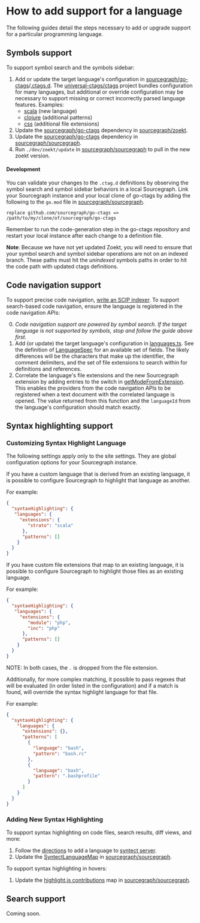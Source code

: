 # How to add support for a language

The following guides detail the steps necessary to add or upgrade support for a particular programming language.

## Symbols support

To support symbol search and the symbols sidebar:

1. Add or update the target language's configuration in [sourcegraph/go-ctags](https://github.com/sourcegraph/go-ctags)/[.ctags.d](https://github.com/sourcegraph/go-ctags/tree/main/ctagsdotd). The [universal-ctags/ctags](https://github.com/universal-ctags/ctags) project bundles configuration for many languages, but additional or override configuration may be necessary to support missing or correct incorrectly parsed language features. Examples:
    - [scala](https://github.com/sourcegraph/go-ctags/blob/main/ctagsdotd/scala.ctags) (new language)
    - [clojure](https://github.com/sourcegraph/go-ctags/blob/main/ctagsdotd/clojure.ctags) (additional patterns)
    - [css](https://github.com/sourcegraph/go-ctags/blob/main/ctagsdotd/css.ctags) (additional file extensions)
1. Update the [sourcegraph/go-ctags](https://github.com/sourcegraph/go-ctags) dependency in [sourcegraph/zoekt](https://github.com/sourcegraph/zoekt).
1. Update the [sourcegraph/go-ctags](https://github.com/sourcegraph/go-ctags) dependency in [sourcegraph/sourcegraph](https://github.com/sourcegraph/sourcegraph).
1. Run `./dev/zoekt/update` in [sourcegraph/sourcegraph](https://github.com/sourcegraph/sourcegraph) to pull in the new zoekt version.

#### Development

You can validate your changes to the `.ctag.d` definitions by observing the symbol search and symbol sidebar behaviors in a local Sourcegraph. Link your Sourcegraph instance and your local clone of go-ctags by adding the following to the `go.mod` file in [sourcegraph/sourcegraph](https://github.com/sourcegraph/sourcegraph).

```
replace github.com/sourcegraph/go-ctags => /path/to/my/clone/of/sourcegraph/go-ctags
```

Remember to run the code-generation step in the go-ctags repository and restart your local instance after each change to a definition file.

**Note**: Because we have not yet updated Zoekt, you will need to ensure that your symbol search and symbol sidebar operations are not on an indexed branch. These paths must hit the _unindexed_ symbols paths in order to hit the code path with updated ctags definitions.

## Code navigation support

To support precise code navigation, [write an SCIP indexer](../../code_navigation/explanations/writing_an_indexer.md). To support search-based code navigation, ensure the language is registered in the code navigation APIs:

0. _Code navigation support are powered by symbol search. If the target language is not supported by symbols, stop and follow the guide above first._
1. Add (or update) the target language's configuration in [languages.ts](https://sourcegraph.com/github.com/sourcegraph/sourcegraph@main/-/blob/client/shared/src/codeintel/legacy-extensions/language-specs/languages.ts#L360). See the definition of [LanguageSpec](https://sourcegraph.com/github.com/sourcegraph/sourcegraph@main/-/blob/client/shared/src/codeintel/legacy-extensions/language-specs/spec.ts#L7) for an available set of fields. The likely differences will be the characters that make up the identifier, the comment delimiters, and the set of file extensions to search within for definitions and references.
1. Correlate the language's file extensions and the new Sourcegraph extension by adding entries to the switch in [getModeFromExtension](https://sourcegraph.com/github.com/sourcegraph/sourcegraph@main/-/blob/client/shared/src/languages.ts?L44#L40:10). This enables the providers from the code navigation APIs to be registered when a text document with the correlated language is opened. The value returned from this function and the `languageId` from the language's configuration should match exactly.

## Syntax highlighting support

### Customizing Syntax Highlight Language

The following settings apply only to the site settings. They are global configuration options for your Sourcegraph instance.

If you have a custom language that is derived from an existing language, it is possible to configure Sourcegraph to highlight that language as another.

For example:

```json
{
  "syntaxHighlighting": {
   "languages": {
     "extensions": {
        "strato": "scala"
      },
      "patterns": []
    }
  }
}
```

If you have custom file extensions that map to an existing language, it is possible to configure Sourcegraph to highlight those files as an existing language.

For example:

```json
{
  "syntaxHighlighting": {
   "languages": {
     "extensions": {
        "module": "php",
        "inc": "php"
      },
      "patterns": []
    }
  }
}
```

NOTE: In both cases, the `.` is dropped from the file extension.

Additionally, for more complex matching, it possible to pass regexes that will be evaluated (in order listed in the configuration) and if a match is found, will override the syntax highlight language for that file.

For example:

```json
{
  "syntaxHighlighting": {
    "languages": {
      "extensions": {},
      "patterns": [
        {
          "language": "bash",
          "pattern": "bash.rc"
        },
        {
          "language": "bash",
          "pattern": ".bashprofile"
        }
      ]
    }
  }
}
```

### Adding New Syntax Highlighting

To support syntax highlighting on code files, search results, diff views, and more:

1. Follow the [directions](https://github.com/sourcegraph/syntect_server#adding-languages) to add a language to [syntect server](https://github.com/sourcegraph/syntect_server).
1. Update the [SyntectLanguageMap](https://sourcegraph.com/github.com/sourcegraph/sourcegraph@56a9eec78566499b108e1f869712865d90cc29cf/-/blob/internal/highlight/syntect_language_map.go#L5:5) in [sourcegraph/sourcegraph](https://github.com/sourcegraph/sourcegraph).

To support syntax highlighting in hovers:

1. Update the [highlight.js contributions](https://sourcegraph.com/github.com/sourcegraph/sourcegraph@e7ffd56b10e9bae004dfbb5d7d1c1accc93072fd/-/blob/client/shared/src/highlight/contributions.ts#L21) map in [sourcegraph/sourcegraph](https://github.com/sourcegraph/sourcegraph).

## Search support

Coming soon.
